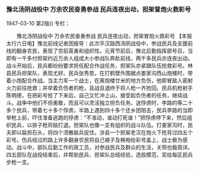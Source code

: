 ### 豫北汤阴战役中  万余农民奋勇参战  民兵连夜出动，担架冒炮火救彩号

1947-03-10
第2版()
专栏：

　　豫北汤阴战役中
    万余农民奋勇参战
    民兵连夜出动，担架冒炮火救彩号
    【本报太行六日电】豫北前线记者团报导：此次平汉路西汤阴战役中，参战民兵及支援前线的翻身农民，表现了空前英勇和组织性。元宵节前后，豫北后勤指挥部号召，当即有一千多付担架约近万余人组成大小参战队奔赴前线，两千多民兵亦连夜出动。战斗开始后，民兵都纷纷要求担任配合作战任务，担架队亦紧跟队伍抢救彩号。林县民兵担架队，表现尤好。民兵张秀恩，在打鹤壁外围据点娄家沟西山炮楼时，带着小炮配合作战。当主力军一个战士，在离炮楼廿米的地方负伤，他即冒敌人密射火力前往抢救；并举着负伤者的枪，且战且退终于将人枪一齐抢回。民兵机枪射手陈明德，在把彩号抢了下来后，自己又忙冲上山，接受起负伤者的任务，继续战斗。战争中他们不但勇敢，而且可以灵活独立担负任务。送俘虏时，李路的等二十多个民兵，带着七十多个俘虏，半路上遇到四十多个还乡团阻击，民兵李路的当即举枪上前，吓住准备逃跑的俘虏：“不准动，谁动打死谁！”把俘虏停下来，然后组织民兵，以排子枪将敌打退。担架队也像一支有组织的战斗队伍。打娄家沟时，民夫即以扁担石头，将四个溃散敌兵捉住。涉县一个担架老汉在炮火下抢背过四五个彩号。伤兵经过的路上许多翻身农民将自己被子及棉袍给彩号盖上，战士极为感动。战斗中，部队后勤工作的政工员，对参战民兵及群众的生活，关照也极周详。四五部队在战役结束后，并帮助民兵、担架队总结经验，选拔模范，奖给每区民兵步枪一支。
